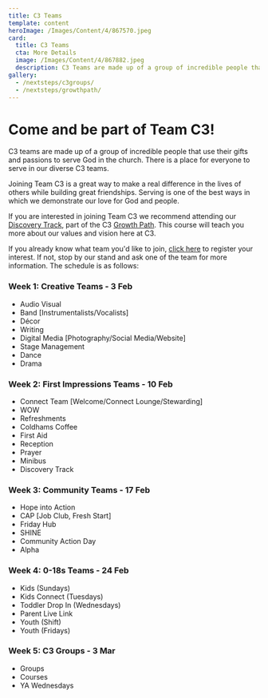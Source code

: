 ```yaml
---
title: C3 Teams
template: content
heroImage: /Images/Content/4/867570.jpeg
card:
  title: C3 Teams
  cta: More Details
  image: /Images/Content/4/867882.jpeg
  description: C3 Teams are made up of a group of incredible people that use their gifts and passions to serve God in the church. Find out more about joining our family here.
gallery:
  - /nextsteps/c3groups/
  - /nextsteps/growthpath/
---
```


# Come and be part of Team C3!

C3 teams are made up of a group of incredible people that use their gifts and passions to serve God in the church. There is a place for everyone to serve in our diverse C3 teams.

Joining Team&nbsp;C3 is a great way to make a real difference in the lives of others while building great friendships. Serving is one of the best ways in which we demonstrate our love for God and people.

If you are interested in joining Team&nbsp;C3 we recommend attending our [Discovery Track](/nextsteps/growthpath/discoverytrack/), part of the C3 [Growth Path](/nextsteps/growthpath/). This course will teach you more about our values and vision here at C3.

If you already know what team you'd like to join, [click here](https://thec3.churchsuite.co.uk/events/c9uytfim) to register your interest. If not, stop by our stand and ask one of the team for more information. The schedule is as follows:

### Week 1: Creative Teams - 3 Feb

- Audio Visual
- Band [Instrumentalists/Vocalists]
- Décor
- Writing
- Digital Media [Photography/Social Media/Website]
- Stage Management
- Dance
- Drama

### Week 2: First Impressions Teams - 10 Feb

- Connect Team [Welcome/Connect Lounge/Stewarding]
- WOW
- Refreshments
- Coldhams&nbsp;Coffee
- First Aid
- Reception
- Prayer
- Minibus
- Discovery Track

### Week 3: Community Teams - 17 Feb

- Hope into Action
- CAP [Job Club, Fresh Start]
- Friday Hub
- SHINE
- Community Action Day
- Alpha

### Week 4: 0-18s Teams - 24 Feb

- Kids (Sundays)
- Kids Connect (Tuesdays)
- Toddler Drop In (Wednesdays)
- Parent Live Link
- Youth (Shift)
- Youth (Fridays)

### Week 5: C3 Groups - 3 Mar

- Groups
- Courses
- YA Wednesdays
